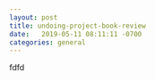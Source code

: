 ```yaml
---
layout: post
title: undoing-project-book-review
date:   2019-05-11 08:11:11 -0700
categories: general
---
```


fdfd